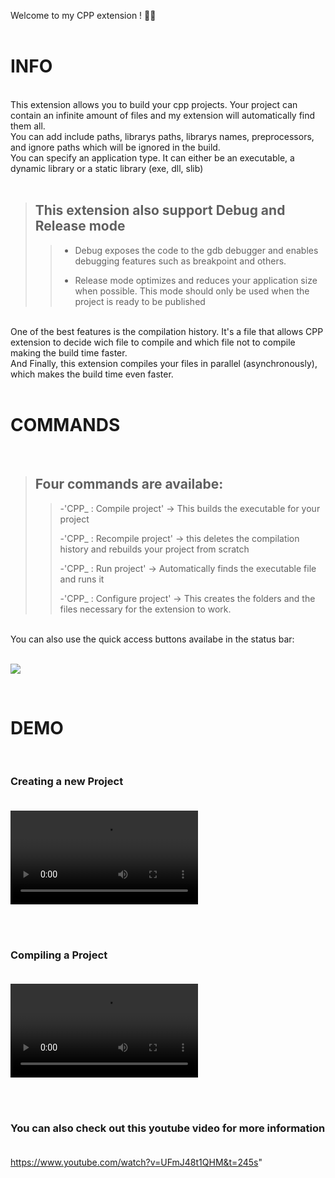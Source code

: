 Welcome to my CPP extension ! 🚀🚀<br>
<br>

# INFO <br>

<br>
This extension allows you to build your cpp projects. Your project can contain an infinite amount of files and my extension will automatically find them all.<br>
You can add include paths, librarys paths, librarys names, preprocessors, and ignore paths which will be ignored in the build.<br>
You can specify an application type. It can either be an executable, a dynamic library or a static library (exe, dll, slib)
<br>
<br>

> ## This extension also support Debug and Release mode
>
> > - Debug exposes the code to the gdb debugger and enables debugging features such as breakpoint and others.
> >
> > - Release mode optimizes and reduces your application size when possible. This mode should only be used when the project is ready to be published

<br>
One of the best features is the compilation history. It's a file that allows CPP extension to decide wich file to compile and which file not to compile making the build time faster.<br>
And Finally, this extension compiles your files in parallel (asynchronously), which makes the build time even faster.<br>
<br>

# COMMANDS <br>

<br>

> ## Four commands are availabe:
>
> > -'CPP\_ : Compile project' -> This builds the executable for your project
> >
> > -'CPP\_ : Recompile project' -> this deletes the compilation history and rebuilds your project from scratch
> >
> > -'CPP\_ : Run project' -> Automatically finds the executable file and runs it
> >
> > -'CPP\_ : Configure project' -> This creates the folders and the files necessary for the extension to work.

<br>
You can also use the quick access buttons availabe in the status bar:<br><br>

<img src="https://user-images.githubusercontent.com/64434215/224561838-49c0f5ef-0582-4630-8536-fc0130539325.png"></img>

<br>

# DEMO <br>

<br>

### Creating a new Project <br><br>

<video src="https://user-images.githubusercontent.com/64434215/224561703-5c948678-56d2-4ef8-b6b0-09f4633e6282.mp4"></video>

<br><br>

### Compiling a Project <br><br>

<video src="https://user-images.githubusercontent.com/64434215/224561749-ab002d64-2ee8-40ee-bd18-2025da37341f.mp4"></video>

<br><br>

### You can also check out this youtube video for more information <br><br>

https://www.youtube.com/watch?v=UFmJ48t1QHM&t=245s"
